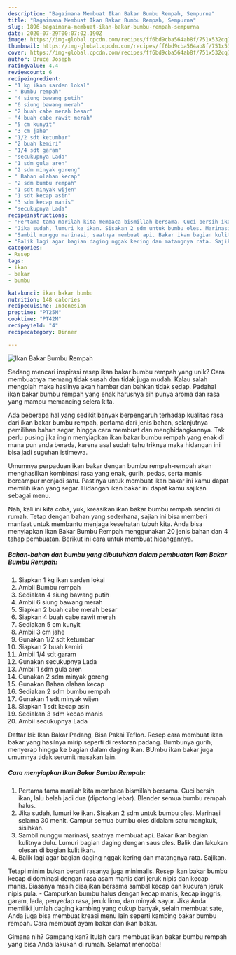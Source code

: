 ```yaml
---
description: "Bagaimana Membuat Ikan Bakar Bumbu Rempah, Sempurna"
title: "Bagaimana Membuat Ikan Bakar Bumbu Rempah, Sempurna"
slug: 1896-bagaimana-membuat-ikan-bakar-bumbu-rempah-sempurna
date: 2020-07-29T00:07:02.190Z
image: https://img-global.cpcdn.com/recipes/ff6bd9cba564ab8f/751x532cq70/ikan-bakar-bumbu-rempah-foto-resep-utama.jpg
thumbnail: https://img-global.cpcdn.com/recipes/ff6bd9cba564ab8f/751x532cq70/ikan-bakar-bumbu-rempah-foto-resep-utama.jpg
cover: https://img-global.cpcdn.com/recipes/ff6bd9cba564ab8f/751x532cq70/ikan-bakar-bumbu-rempah-foto-resep-utama.jpg
author: Bruce Joseph
ratingvalue: 4.4
reviewcount: 6
recipeingredient:
- "1 kg ikan sarden lokal"
- " Bumbu rempah"
- "4 siung bawang putih"
- "6 siung bawang merah"
- "2 buah cabe merah besar"
- "4 buah cabe rawit merah"
- "5 cm kunyit"
- "3 cm jahe"
- "1/2 sdt ketumbar"
- "2 buah kemiri"
- "1/4 sdt garam"
- "secukupnya Lada"
- "1 sdm gula aren"
- "2 sdm minyak goreng"
- " Bahan olahan kecap"
- "2 sdm bumbu rempah"
- "1 sdt minyak wijen"
- "1 sdt kecap asin"
- "3 sdm kecap manis"
- "secukupnya Lada"
recipeinstructions:
- "Pertama tama marilah kita membaca bismillah bersama. Cuci bersih ikan, lalu belah jadi dua (dipotong lebar). Blender semua bumbu rempah halus."
- "Jika sudah, lumuri ke ikan. Sisakan 2 sdm untuk bumbu oles. Marinasi selama 30 menit. Campur semua bumbu oles didalam satu mangkuk, sisihkan."
- "Sambil nunggu marinasi, saatnya membuat api. Bakar ikan bagian kulitnya dulu. Lumuri bagian daging dengan saus oles. Balik dan lakukan olesan di bagian kulit ikan."
- "Balik lagi agar bagian daging nggak kering dan matangnya rata. Sajikan."
categories:
- Resep
tags:
- ikan
- bakar
- bumbu

katakunci: ikan bakar bumbu 
nutrition: 148 calories
recipecuisine: Indonesian
preptime: "PT25M"
cooktime: "PT42M"
recipeyield: "4"
recipecategory: Dinner

---
```



![Ikan Bakar Bumbu Rempah](https://img-global.cpcdn.com/recipes/ff6bd9cba564ab8f/751x532cq70/ikan-bakar-bumbu-rempah-foto-resep-utama.jpg)

Sedang mencari inspirasi resep ikan bakar bumbu rempah yang unik? Cara membuatnya memang tidak susah dan tidak juga mudah. Kalau salah mengolah maka hasilnya akan hambar dan bahkan tidak sedap. Padahal ikan bakar bumbu rempah yang enak harusnya sih punya aroma dan rasa yang mampu memancing selera kita.

Ada beberapa hal yang sedikit banyak berpengaruh terhadap kualitas rasa dari ikan bakar bumbu rempah, pertama dari jenis bahan, selanjutnya pemilihan bahan segar, hingga cara membuat dan menghidangkannya. Tak perlu pusing jika ingin menyiapkan ikan bakar bumbu rempah yang enak di mana pun anda berada, karena asal sudah tahu triknya maka hidangan ini bisa jadi suguhan istimewa.

Umumnya perpaduan ikan bakar dengan bumbu rempah-rempah akan menghasilkan kombinasi rasa yang enak, gurih, pedas, serta manis bercampur menjadi satu. Pastinya untuk membuat ikan bakar ini kamu dapat memilih ikan yang segar. Hidangan ikan bakar ini dapat kamu sajikan sebagai menu.


Nah, kali ini kita coba, yuk, kreasikan ikan bakar bumbu rempah sendiri di rumah. Tetap dengan bahan yang sederhana, sajian ini bisa memberi manfaat untuk membantu menjaga kesehatan tubuh kita. Anda bisa menyiapkan Ikan Bakar Bumbu Rempah menggunakan 20 jenis bahan dan 4 tahap pembuatan. Berikut ini cara untuk membuat hidangannya.

<!--inarticleads1-->

##### Bahan-bahan dan bumbu yang dibutuhkan dalam pembuatan Ikan Bakar Bumbu Rempah:

1. Siapkan 1 kg ikan sarden lokal
1. Ambil  Bumbu rempah
1. Sediakan 4 siung bawang putih
1. Ambil 6 siung bawang merah
1. Siapkan 2 buah cabe merah besar
1. Siapkan 4 buah cabe rawit merah
1. Sediakan 5 cm kunyit
1. Ambil 3 cm jahe
1. Gunakan 1/2 sdt ketumbar
1. Siapkan 2 buah kemiri
1. Ambil 1/4 sdt garam
1. Gunakan secukupnya Lada
1. Ambil 1 sdm gula aren
1. Gunakan 2 sdm minyak goreng
1. Gunakan  Bahan olahan kecap
1. Sediakan 2 sdm bumbu rempah
1. Gunakan 1 sdt minyak wijen
1. Siapkan 1 sdt kecap asin
1. Sediakan 3 sdm kecap manis
1. Ambil secukupnya Lada


Daftar Isi: Ikan Bakar Padang, Bisa Pakai Teflon. Resep cara membuat ikan bakar yang hasilnya mirip seperti di restoran padang. Bumbunya gurih, menyerap hingga ke bagian dalam daging ikan. BUmbu ikan bakar juga umumnya tidak serumit masakan lain. 

<!--inarticleads2-->

##### Cara menyiapkan Ikan Bakar Bumbu Rempah:

1. Pertama tama marilah kita membaca bismillah bersama. Cuci bersih ikan, lalu belah jadi dua (dipotong lebar). Blender semua bumbu rempah halus.
1. Jika sudah, lumuri ke ikan. Sisakan 2 sdm untuk bumbu oles. Marinasi selama 30 menit. Campur semua bumbu oles didalam satu mangkuk, sisihkan.
1. Sambil nunggu marinasi, saatnya membuat api. Bakar ikan bagian kulitnya dulu. Lumuri bagian daging dengan saus oles. Balik dan lakukan olesan di bagian kulit ikan.
1. Balik lagi agar bagian daging nggak kering dan matangnya rata. Sajikan.


Tetapi minim bukan berarti rasanya juga minimalis. Resep ikan bakar bumbu kecap didominasi dengan rasa asam manis dari jeruk nipis dan kecap manis. Biasanya masih disajikan bersama sambal kecap dan kucuran jeruk nipis pula. - Campurkan bumbu halus dengan kecap manis, kecap inggris, garam, lada, penyedap rasa, jeruk limo, dan minyak sayur. Jika Anda memiliki jumlah daging kambing yang cukup banyak, selain membuat sate, Anda juga bisa membuat kreasi menu lain seperti kambing bakar bumbu rempah. Cara membuat ayam bakar dan ikan bakar. 

Gimana nih? Gampang kan? Itulah cara membuat ikan bakar bumbu rempah yang bisa Anda lakukan di rumah. Selamat mencoba!
